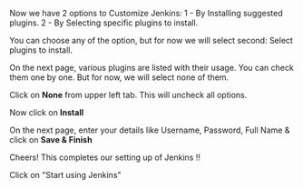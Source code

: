 Now we have 2 options to Customize Jenkins:
	1 - By Installing suggested plugins.
	2 - By Selecting specific plugins to install.

You can choose any of the option, but for now we will select second: Select plugins to install.

On the next page, various plugins are listed with their usage. You can check them one by one.
But for now, we will select none of them.

Click on **None** from upper left tab. This will uncheck all options.

Now click on **Install**

On the next page, enter your details like Username, Password, Full Name & click on **Save & Finish**

Cheers! This completes our setting up of Jenkins !!

Click on "Start using Jenkins"
